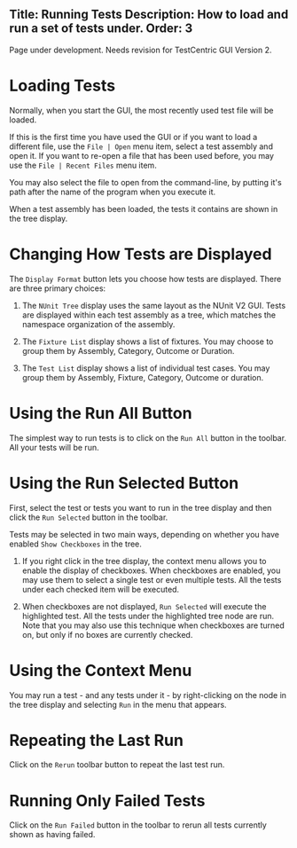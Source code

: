 Title: Running Tests
Description: How to load and run a set of tests under.
Order: 3
---
<div class="notice">
    Page under development. Needs revision for TestCentric GUI Version 2.
</div>

# Loading Tests

Normally, when you start the GUI, the most recently used test file will be loaded.

If this is the first time you have used the GUI or if you want to load a different file, use the `File | Open` menu item, select a test assembly and open it. If you want to re-open a file that has been used before, you may use the `File | Recent Files` menu item.

You may also select the file to open from the command-line, by putting it's path after the name of the program when you execute it.

When a test assembly has been loaded, the tests it contains are shown in the tree display.

# Changing How Tests are Displayed

The `Display Format` button lets you choose how tests are displayed. There are three primary choices:

1. The `NUnit Tree` display uses the same layout as the NUnit V2 GUI. Tests are displayed within each test assembly as a tree, which matches the namespace organization of the assembly.

2. The `Fixture List` display shows a list of fixtures. You may choose to group them by Assembly, Category, Outcome or Duration.

3. The `Test List` display shows a list of individual test cases. You may group them by Assembly, Fixture, Category, Outcome or duration.

# Using the Run All Button

The simplest way to run tests is to click on the `Run All` button in the toolbar. All your tests will be run.

# Using the Run Selected Button

First, select the test or tests you want to run in the tree display and then click the `Run Selected` button in the toolbar.

Tests may be selected in two main ways, depending on whether you have enabled `Show Checkboxes` in the tree.

1. If you right click in the tree display, the context menu allows you to enable the display of checkboxes. When checkboxes are enabled, you may use them to select a single test or even
multiple tests. All the tests under each checked item will be executed.

2. When checkboxes are not displayed, `Run Selected` will execute the highlighted test. All the tests under the highlighted tree node are run. Note that you may also use this technique when checkboxes are turned on, but only if no boxes are currently checked.

# Using the Context Menu

You may run a test - and any tests under it - by right-clicking on the node in the tree display
and selecting `Run` in the menu that appears.

# Repeating the Last Run

Click on the `Rerun` toolbar button to repeat the last test run.

# Running Only Failed Tests

Click on the `Run Failed` button in the toolbar to rerun all tests currently shown as having failed.
